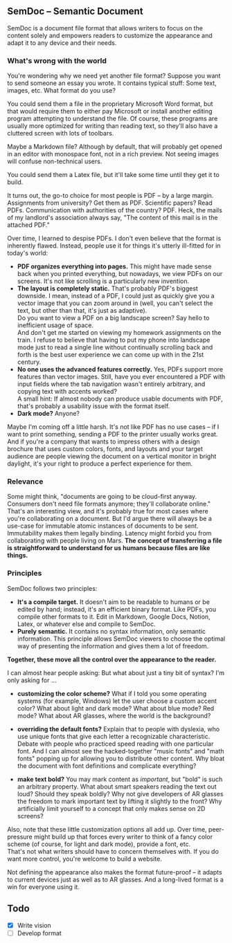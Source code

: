 ## SemDoc – Semantic Document

SemDoc is a document file format that allows writers to focus on the content solely and empowers readers to customize the appearance and adapt it to any device and their needs.

### What's wrong with the world

You're wondering why we need yet another file format?
Suppose you want to send someone an essay you wrote. It contains typical stuff: Some text, images, etc.
What format do you use?

You could send them a file in the proprietary Microsoft Word format, but that would require them to either pay Microsoft or install another editing program attempting to understand the file.
Of course, these programs are usually more optimized for writing than reading text, so they'll also have a cluttered screen with lots of toolbars.

Maybe a Markdown file? Although by default, that will probably get opened in an editor with monospace font, not in a rich preview. Not seeing images will confuse non-technical users.

You could send them a Latex file, but it'll take some time until they get it to build.

It turns out, the go-to choice for most people is PDF – by a large margin.
Assignments from university? Get them as PDF.
Scientific papers? Read PDFs.
Communication with authorities of the country? PDF.
Heck, the mails of my landlord's association always say, "The content of this mail is in the attached PDF."

Over time, I learned to despise PDFs. I don't even believe that the format is inherently flawed.
Instead, people use it for things it's utterly ill-fitted for in today's world:

* **PDF organizes everything into pages.**
  This might have made sense back when you printed everything, but nowadays, we view PDFs on our screens.
  It's not like scrolling is a particularly new invention.
* **The layout is completely static.**
  That's probably PDF's biggest downside.
  I mean, instead of a PDF, I could just as quickly give you a vector image that you can zoom around in (well, you can't select the text, but other than that, it's just as adaptive).  
  Do you want to view a PDF on a big landscape screen? Say hello to inefficient usage of space.  
  And don't get me started on viewing my homework assignments on the train. I refuse to believe that having to put my phone into landscape mode just to read a single line without continually scrolling back and forth is the best user experience we can come up with in the 21st century.
* **No one uses the advanced features correctly.**
  Yes, PDFs support more features than vector images.
  Still, have you ever encountered a PDF with input fields where the tab navigation wasn't entirely arbitrary, and copying text with accents worked?  
  A small hint: If almost nobody can produce usable documents with PDF, that's probably a usability issue with the format itself.
* **Dark mode?** Anyone?

Maybe I'm coming off a little harsh. It's not like PDF has no use cases – if I want to print something, sending a PDF to the printer usually works great.
And if you're a company that wants to impress others with a design brochure that uses custom colors, fonts, and layouts and your target audience are people viewing the document on a vertical monitor in bright daylight, it's your right to produce a perfect experience for them.

### Relevance

Some might think, "documents are going to be cloud-first anyway. Consumers don't need file formats anymore; they'll collaborate online."
That's an interesting view, and it's probably true for most cases where you're collaborating on a document.
But I'd argue there will always be a use-case for immutable atomic instances of documents to be sent.
Immutability makes them legally binding.
Latency might forbid you from collaborating with people living on Mars.
**The concept of transferring a file is straightforward to understand for us humans because files are like things.**

### Principles

SemDoc follows two principles:

* **It's a compile target.**
  It doesn't aim to be readable to humans or be edited by hand; instead, it's an efficient binary format.
  Like PDFs, you compile other formats to it.
  Edit in Markdown, Google Docs, Notion, Latex, or whatever else and compile to SemDoc.
* **Purely semantic.**
  It contains no syntax information, only semantic information.
  This principle allows SemDoc viewers to choose the optimal way of presenting the information and gives them a lot of freedom.

**Together, these move all the control over the appearance to the reader.**

I can almost hear people asking:
But what about just a tiny bit of syntax? I'm only asking for …

* **customizing the color scheme?**
  What if I told you some operating systems (for example, Windows) let the user choose a custom accent color?
  What about light and dark mode?
  What about blue mode? Red mode?
  What about AR glasses, where the world is the background?

* **overriding the default fonts?**
  Explain that to people with dyslexia, who use unique fonts that give each letter a recognizable characteristic.
  Debate with people who practiced speed reading with one particular font.
  And I can almost see the hacked-together "music fonts" and "math fonts" popping up for allowing you to distribute other content.
  Why bloat the document with font definitions and complicate everything?

* **make text bold?**
  You may mark content as *important*, but "bold" is such an arbitrary property.
  What about smart speakers reading the text out loud? Should they speak boldly?
  Why not give developers of AR glasses the freedom to mark important text by lifting it slightly to the front?
  Why artificially limit yourself to a concept that only makes sense on 2D screens?

Also, note that these little customization options all add up.
Over time, peer-pressure might build up that forces every writer to think of a fancy color scheme (of course, for light and dark mode), provide a font, etc.  
That's not what writers should have to concern themselves with.
If you do want more control, you're welcome to build a website.

Not defining the appearance also makes the format future-proof – it adapts to current devices just as well as to AR glasses.
And a long-lived format is a win for everyone using it.

## Todo

- [x] Write vision
- [ ] Develop format
